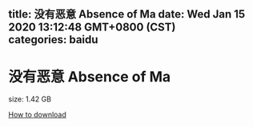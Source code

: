 
title: 没有恶意 Absence of Ma
date: Wed Jan 15 2020 13:12:48 GMT+0800 (CST)    
categories: baidu
---

# 没有恶意 Absence of Ma
size: 1.42 GB
 
 

[How to download](https://bpcam.bemobtrk.com/go/2ceec3aa-1ca2-46d6-b9ff-aaa5c184517c?jno=332)